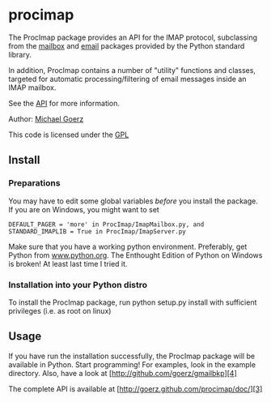 # procimap

The ProcImap package provides an API for the IMAP protocol, subclassing from
the [mailbox][1] and [email][2] packages provided by the Python standard
library.

In addition, ProcImap contains a number of "utility" functions and classes,
targeted for automatic processing/filtering of email messages inside an IMAP
mailbox.

See the [API][3] for more information.

Author: [Michael Goerz](http://michaelgoerz.net)

This code is licensed under the [GPL](http://www.gnu.org/licenses/gpl.html)

## Install ##

### Preparations ###

You may have to edit some global variables *before* you install the package.
If you are on Windows, you might want to set

    DEFAULT_PAGER = 'more' in ProcImap/ImapMailbox.py, and
    STANDARD_IMAPLIB = True in ProcImap/ImapServer.py

Make sure that you have a working python environment. Preferably, get
Python from www.python.org. The Enthought Edition of Python on Windows
is broken! At least last time I tried it.

### Installation into your Python distro ###

To install the ProcImap package, run
    python setup.py install
with sufficient privileges (i.e. as root on linux)


## Usage ##

If you have run the installation successfully, the ProcImap package will
be available in Python. Start programming! For examples, look in the
example directory. Also, have a look at [http://github.com/goerz/gmailbkp][4]

The complete API is available at [http://goerz.github.com/procimap/doc/][3]

[1]: http://docs.python.org/library/mailbox.html
[2]: http://docs.python.org/library/email
[3]: http://goerz.github.com/procimap/doc/
[4]: http://github.com/goerz/gmailbkp
